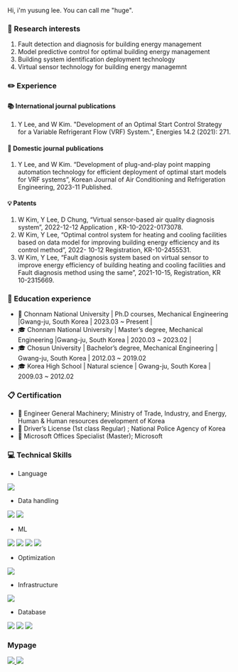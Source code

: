 Hi, i'm yusung lee. You can call me "huge".

### 🔖 Research interests
1. Fault detection and diagnosis for building energy management   
2. Model predictive control for optimal building energy management
3. Building system identification deployment technology
4. Virtual sensor technology for building energy managemnt

### ✏️ Experience 

#### 📚 International journal publications  
1. Y Lee, and W Kim. "Development of an Optimal Start Control Strategy for a 
Variable Refrigerant Flow (VRF) System.", Energies 14.2 (2021): 271.   

#### 📓 Domestic journal publications 
1. Y Lee, and W Kim. “Development of plug-and-play point mapping automation 
technology for efficient deployment of optimal start models for VRF systems”, 
Korean Journal of Air Conditioning and Refrigeration Engineering, 2023-11 
Published.   

#### 💡 Patents
1. W Kim, Y Lee, D Chung, “Virtual sensor-based air quality diagnosis system”, 
2022-12-12 Application , KR-10-2022-0173078.   
2. W Kim, Y Lee, “Optimal control system for heating and cooling facilities based on 
data model for improving building energy efficiency and its control method”, 2022-
10-12 Registration, KR-10-2455531.   
3. W Kim, Y Lee, “Fault diagnosis system based on virtual sensor to improve energy 
efficiency of building heating and cooling facilities and Fault diagnosis method 
using the same”, 2021-10-15, Registration, KR 10-2315669.  

### 🏫 Education experience
- 🎒 Chonnam National University | Ph.D courses, Mechanical Engineering |Gwang-ju, South Korea | 2023.03 ~ Present |
- 🎓 Chonnam National University | Master’s degree, Mechanical Engineering |Gwang-ju, South Korea | 2020.03 ~ 2023.02 |
- 🎓 Chosun University | Bachelor’s degree, Mechanical Engineering | Gwang-ju, South Korea | 2012.03 ~ 2019.02
- 🎓 Korea High School | Natural science | Gwang-ju, South Korea | 2009.03 ~ 2012.02  

### 📋 Certification
- 📌 Engineer General Machinery; Ministry of Trade, Industry, and Energy, Human & Human resources development of Korea
- 📌 Driver’s License (1st class Regular) ; National Police Agency of Korea
- 📌 Microsoft Offices Specialist (Master); Microsoft

### 💻 Technical Skills
- Language
  
<div align="left">
<img src="http://img.shields.io/badge/python-3776AB?style=for-the-badge&logo=python&logoColor=white" />
</div>

- Data handling
  
<div align="left">
  <img src="http://img.shields.io/badge/pandas-150458?style=for-the-badge&logo=pandas&logoColor=white" />
  <img src="http://img.shields.io/badge/numpy-013243?style=for-the-badge&logo=numpy&logoColor=white" />
</div>

- ML
<div align="left">
  <img src="http://img.shields.io/badge/tensorflow-ff6f00?style=for-the-badge&logo=tensorflow&logoColor=white" />
  <img src="http://img.shields.io/badge/pytorch-ee4c2c?style=for-the-badge&logo=pytorch&logoColor=white" />
  <img src="http://img.shields.io/badge/scipy-8caae6?style=for-the-badge&logo=scipy&logoColor=white" />
  <img src="http://img.shields.io/badge/scikitlearn-f7931e6?style=for-the-badge&logo=scikitlearn&logoColor=white" />
</div>

- Optimization
<div align="left">
  <img src="http://img.shields.io/badge/gurobi-ee3524?style=for-the-badge&logo=gurobi&logoColor=white" />
</div>

- Infrastructure
<div align="left">
  <img src="http://img.shields.io/badge/docker-2496ed?style=for-the-badge&logo=docker&logoColor=white" />
</div>

- Database
<div align="left">
  <img src="http://img.shields.io/badge/mysql-4479a1?style=for-the-badge&logo=mysql&logoColor=white" />
  <img src="http://img.shields.io/badge/sqlite-003b57?style=for-the-badge&logo=sqlite&logoColor=white" />
  <img src="http://img.shields.io/badge/amazons3-5679a31?style=for-the-badge&logo=sqlite&logoColor=white" />
</div>

### Mypage

<div align="left">
<a href="https://velog.io/@hugingstar">
  <img src="http://img.shields.io/badge/Huge%20velog-12b886?style=for-the-badge&logo=vimeo&logoColor=white" />
</a>

<a href="mailto:ylsee4050@gmail.com">
  <img src="https://img.shields.io/badge/Gmail-EA4335?style=for-the-badge&logo=Gmail&logoColor=white"/>
</a>
</div>
